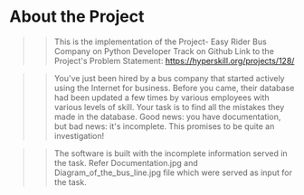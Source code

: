 # About the Project
> > This is the implementation of the Project- Easy Rider Bus Company on Python Developer Track on Github
    Link to the Project's Problem Statement: https://hyperskill.org/projects/128/

> > You've just been hired by a bus company that started actively using the Internet for business. Before you came, their database had been updated a few times by various employees with various levels of skill. Your task is to find all the mistakes they made in the database. Good news: you have documentation, but bad news: it's incomplete. This promises to be quite an investigation!

> >  The software is built with the incomplete information served in the task. Refer Documentation.jpg and Diagram_of_the_bus_line.jpg file which were served as input for the task.

